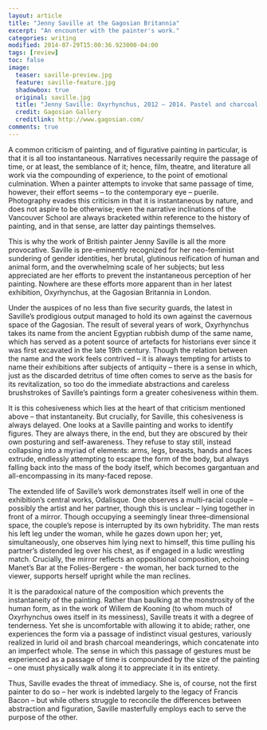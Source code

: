 ```yaml
---
layout: article
title: "Jenny Saville at the Gagosian Britannia"
excerpt: "An encounter with the painter's work."
categories: writing
modified: 2014-07-29T15:00:36.923000-04:00
tags: [review]
toc: false
image:
  teaser: saville-preview.jpg
  feature: saville-feature.jpg
  shadowbox: true
  original: saville.jpg
  title: "Jenny Saville: Oxyrhynchus, 2012 – 2014. Pastel and charcoal on canvas."
  credit: Gagosian Gallery
  creditlink: http://www.gagosian.com/
comments: true
---
```



A common criticism of painting, and of figurative painting in particular, is that it is all too instantaneous. Narratives necessarily require the passage of time, or at least, the semblance of it; hence, film, theatre, and literature all work via the compounding of experience, to the point of emotional culmination. When a painter attempts to invoke that same passage of time, however, their effort seems – to the contemporary eye – puerile. Photography evades this criticism in that it is instantaneous by nature, and does not aspire to be otherwise; even the narrative inclinations of the Vancouver School are always bracketed within reference to the history of painting, and in that sense, are latter day paintings themselves.

This is why the work of British painter Jenny Saville is all the more provocative. Saville is pre-eminently recognized for her neo-feminist sundering of gender identities, her brutal, glutinous reification of human and animal form, and the overwhelming scale of her subjects; but less appreciated are her efforts to prevent the instantaneous perception of her painting. Nowhere are these efforts more apparent than in her latest exhibition, Oxyrhynchus, at the Gagosian Britannia in London.

Under the auspices of no less than five security guards, the latest in Saville’s prodigious output managed to hold its own against the cavernous space of the Gagosian. The result of several years of work, Oxyrhynchus takes its name from the ancient Egyptian rubbish dump of the same name, which has served as a potent source of artefacts for historians ever since it was first excavated in the late 19th century. Though the relation between the name and the work feels contrived – it is always tempting for artists to name their exhibitions after subjects of antiquity – there is a sense in which, just as the discarded detritus of time often comes to serve as the basis for its revitalization, so too do the immediate abstractions and careless brushstrokes of Saville’s paintings form a greater cohesiveness within them.

It is this cohesiveness which lies at the heart of that criticism mentioned above – that instantaneity. But crucially, for Saville, this cohesiveness is always delayed. One looks at a Saville painting and works to identify figures. They are always there, in the end, but they are obscured by their own posturing and self-awareness. They refuse to stay still, instead collapsing into a myriad of elements: arms, legs, breasts, hands and faces extrude, endlessly attempting to escape the form of the body, but always falling back into the mass of the body itself, which becomes gargantuan and all-encompassing in its many-faced repose.

The extended life of Saville’s work demonstrates itself well in one of the exhibition’s central works, Odalisque. One observes a multi-racial couple – possibly the artist and her partner, though this is unclear – lying together in front of a mirror. Though occupying a seemingly linear three-dimensional space, the couple’s repose is interrupted by its own hybridity. The man rests his left leg under the woman, while he gazes down upon her; yet, simultaneously, one observes him lying next to himself, this time pulling his partner’s distended leg over his chest, as if engaged in a ludic wrestling match. Crucially, the mirror reflects an oppositional composition, echoing Manet’s Bar at the Folies-Bergere - the woman, her back turned to the viewer, supports herself upright while the man reclines.

It is the paradoxical nature of the composition which prevents the instantaneity of the painting. Rather than baulking at the monstrosity of the human form, as in the work of Willem de Kooning (to whom much of Oxyrhynchus owes itself in its messiness), Saville treats it with a degree of tenderness. Yet she is uncomfortable with allowing it to abide; rather, one experiences the form via a passage of indistinct visual gestures, variously realized in lurid oil and brash charcoal meanderings, which concatenate into an imperfect whole. The sense in which this passage of gestures must be experienced as a passage of time is compounded by the size of the painting – one must physically walk along it to appreciate it in its entirety.

Thus, Saville evades the threat of immediacy. She is, of course, not the first painter to do so – her work is indebted largely to the legacy of Francis Bacon – but while others struggle to reconcile the differences between abstraction and figuration, Saville masterfully employs each to serve the purpose of the other.
